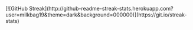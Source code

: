 <div>
  <p>[![GitHub Streak](http://github-readme-streak-stats.herokuapp.com?user=milkbag19&theme=dark&background=000000)](https://git.io/streak-stats)</p>
</div>
